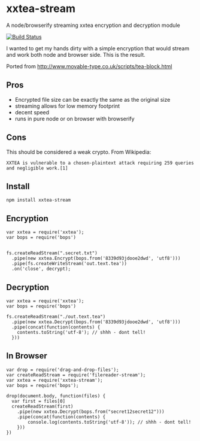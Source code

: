xxtea-stream
============

A node/browserify streaming xxtea encryption and decryption module

[![Build Status](https://secure.travis-ci.org/ryanramage/xxtea-stream.png)](http://travis-ci.org/ryanramage/xxtea-stream)

I wanted to get my hands dirty with a simple encryption that would stream and work both node and browser side.
This is the result.

Ported from http://www.movable-type.co.uk/scripts/tea-block.html

Pros
----

 - Encrypted file size can be exactly the same as the original size
 - streaming allows for low memory footprint
 - decent speed
 - runs in pure node or on browser with browserify

Cons
----

This should be considered a weak crypto. From Wikipedia:

    XXTEA is vulnerable to a chosen-plaintext attack requiring 259 queries and negligible work.[1]


Install
-----

    npm install xxtea-stream


Encryption
----------

    var xxtea = require('xxtea');
    var bops = require('bops')


    fs.createReadStream(".secret.txt")
      .pipe(new xxtea.Encrypt(bops.from('8339d93jdooe2dwd', 'utf8')))
      .pipe(fs.createWriteStream('out.text.tea'))
      .on('close', decrypt);


Decryption
----------

    var xxtea = require('xxtea');
    var bops = require('bops')

    fs.createReadStream("./out.text.tea")
      .pipe(new xxtea.Decrypt(bops.from('8339d93jdooe2dwd', 'utf8')))
      .pipe(concat(function(contents) {
        contents.toString('utf-8'); // shhh - dont tell!
      }))

In Browser
----------

    var drop = require('drag-and-drop-files');
    var createReadStream = require('filereader-stream');
    var xxtea = require('xxtea-stream');
    var bops = require('bops');

    drop(document.body, function(files) {
      var first = files[0]
      createReadStream(first)
        .pipe(new xxtea.Decrypt(bops.from("secret12secret12")))
        .pipe(concat(function(contents) {
            console.log(contents.toString('utf-8')); // shhh - dont tell!
        }))
    })


